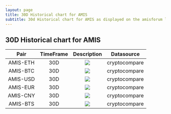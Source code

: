 ```yaml
---
layout: page
title: 30D Historical chart for AMIS 
subtitle: 30d Historical chart for AMIS as displayed on the amisforum live
---
```


## 30D Historical chart for AMIS


| Pair | TimeFrame | Description | Datasource |
|:-------------:|:-------------:|:-------------:|:-------------:|   
| AMIS-ETH | 30D | <img src="https://cryptohistory.org/charts/candlestick/amis-eth/30d/svg?risingColor=FE8534&fallingColor=00BAE9"> | cryptocompare |
| AMIS-BTC | 30D | <img src="https://cryptohistory.org/charts/candlestick/amis-btc/30d/svg?risingColor=FE8534&fallingColor=00BAE9"> | cryptocompare |
| AMIS-USD | 30D |<img src="https://cryptohistory.org/charts/candlestick/amis-usd/30d/svg?risingColor=FE8534&fallingColor=00BAE9"> | cryptocompare |
| AMIS-EUR | 30D |<img src="https://cryptohistory.org/charts/candlestick/amis-eur/30d/svg?risingColor=FE8534&fallingColor=00BAE9"> | cryptocompare |
| AMIS-CNY | 30D | <img src="https://cryptohistory.org/charts/candlestick/amis-cny/30d/svg?risingColor=FE8534&fallingColor=00BAE9"> | cryptocompare |
| AMIS-BTS | 30D | <img src="https://cryptohistory.org/charts/candlestick/amis-bts/30d/svg?risingColor=FE8534&fallingColor=00BAE9"> | cryptocompare |
